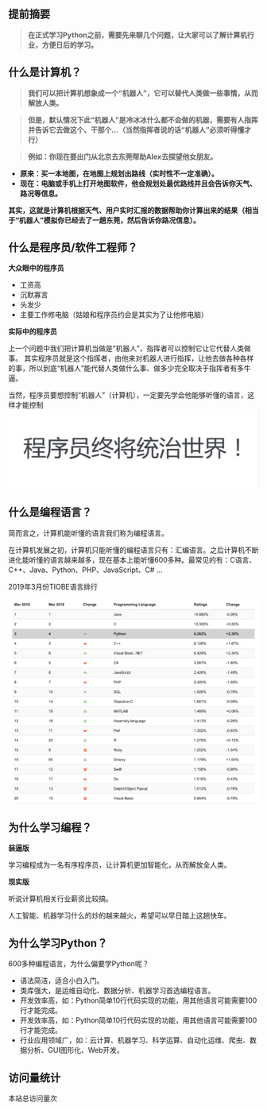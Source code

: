 ## 提前摘要
> **在正式学习Python之前，需要先来聊几个问题，让大家可以了解计算机行业，方便日后的学习。**       

什么是计算机？
---
>  **我们可以把计算机想象成一个“机器人”，它可以替代人类做一些事情，从而解放人类。**    

>  **但是，默认情况下此“机器人”是冷冰冰什么都不会做的机器，需要有人指挥并告诉它去做这个、干那个…（当然指挥者说的话“机器人”必须听得懂才行）**  

>  **例如：你现在要出门从北京去东莞帮助Alex去探望他女朋友。**

- **原来：买一本地图，在地图上规划出路线（实时性不一定准确）。**
- **现在：电脑或手机上打开地图软件，他会规划处最优路线并且会告诉你天气、路况等信息。**

**其实，这就是计算机根据天气、用户实时汇报的数据帮助你计算出来的结果（相当于“机器人”模拟你已经去了一趟东莞，然后告诉你路况信息）。**


## 什么是程序员/软件工程师？
**大众眼中的程序员**
- 工资高
- 沉默寡言
- 头发少
- 主要工作修电脑（姑娘和程序员约会是其实为了让他修电脑）

**实际中的程序员**

上一个问题中我们把计算机当做是“机器人”，指挥者可以控制它让它代替人类做事。
其实程序员就是这个指挥者，由他来对机器人进行指挥，让他去做各种各样的事，所以到底“机器人”能代替人类做什么事、做多少完全取决于指挥者有多牛逼。

当然，程序员要想控制“机器人”（计算机），一定要先学会他能够听懂的语言，这样才能控制
![](style/base.png)


## 什么是编程语言？
简而言之，计算机能听懂的语言我们称为编程语言。

在计算机发展之初，计算机只能听懂的编程语言只有：汇编语言。之后计算机不断进化能听懂的语言越来越多，现在基本上能听懂600多种。最常见的有：C语言、C++、Java、Python、PHP、JavaScript、C# …

2019年3月份TIOBE语言排行

![](style/tiobe_base.png)



## 为什么学习编程？
**装逼版**

学习编程成为一名有序程序员，让计算机更加智能化，从而解放全人类。

**现实版**

听说计算机相关行业薪资比较搞。

人工智能、机器学习什么的炒的越来越火，希望可以早日踏上这趟快车。

## 为什么学习Python？
600多种编程语言，为什么偏要学Python呢？
- 语法简洁，适合小白入门。
- 类库强大，是运维自动化、数据分析、机器学习首选编程语言。
- 开发效率高，如：Python简单10行代码实现的功能，用其他语言可能需要100行才能完成。
- 开发效率高，如：Python简单10行代码实现的功能，用其他语言可能需要100行才能完成。
- 行业应用领域广，如：云计算、机器学习、科学运算、自动化运维、爬虫、数据分析、GUI图形化、Web开发。



## 访问量统计
<span id="busuanzi_container_site_pv">本站总访问量<span id="busuanzi_value_site_pv"></span>次</span>


